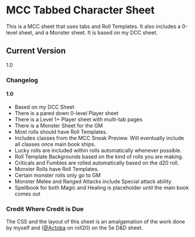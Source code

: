 # MCC Tabbed Character Sheet

This is a MCC sheet that uses tabs and Roll Templates.  It also includes a 0-level sheet, and a Monster sheet.  It is based on my DCC sheet.

## Current Version
1.0

### Changelog

#### 1.0
* Based on my DCC Sheet
* There is a pared down 0-level Player sheet 
* There is a Level 1+ Player sheet with multi-tab pages
* There is a Monster Sheet for the GM
* Most rolls should have Roll Templates.
* Includes classes from the MCC Sneak Preview.  Will eventually include all classes once main book ships.
* Lucky rolls are included within rolls automatically whenever possible.
* Roll Template Backgrounds based on the kind of rolls you are making.
* Criticals and Fumbles are rolled automatically based on the d20 roll.
* Monster Rolls have Roll Templates.
* Certain monster rolls only go to GM
* Monster Melee and Ranged Attacks include Special attack ability
* Spellbook for both Magic and Healing is placeholder until the main book comes out

### Credit Where Credit is Due
The CSS and the layout of this sheet is an amalgamation of the work done by myself and ([@Actoba](https://app.roll20.net/users/427494/actoba) on roll20) on the 5e D&D sheet.